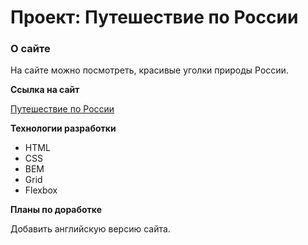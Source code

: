# Проект: Путешествие по России

### О сайте

На сайте можно посмотреть, красивые уголки природы России.

**Ссылка на сайт**

[Путешествие по России](https://ivan-shlyakov.github.io/russian-travel/index.html)

**Технологии разработки**

* HTML
* CSS
* BEM
* Grid
* Flexbox

**Планы по доработке**

Добавить английскую версию сайта.